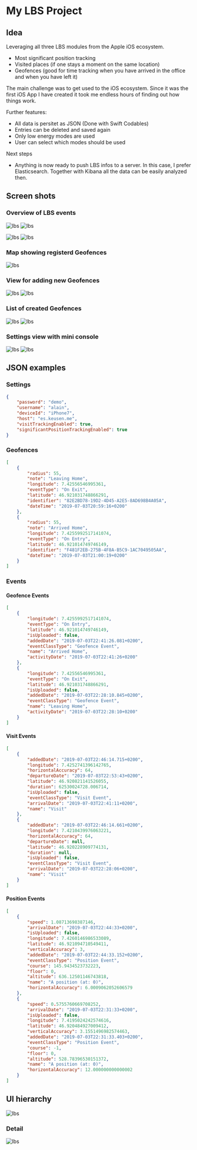 # My LBS Project

## Idea

Leveraging all three LBS modules from the Apple iOS ecosystem.

- Most significant position tracking
- Visited places (if one stays a moment on the same location)
- Geofences (good for time tracking when you have arrived in the office and when you have left it)

The main challenge was to get used to the iOS ecosystem. Since it was the first iOS App I have created it took me endless hours of finding out how things work.

Further features:

- All data is persitet as JSON (Done with Swift Codables)
- Entries can be deleted and saved again
- Only low energy modes are used
- User can select which modes should be used

Next steps

- Anything is now ready to push LBS infos to a server. In this case, I prefer Elasticsearch. Together with Kibana all the data can be easily analyzed then.

## Screen shots

### Overview of LBS events

![lbs](images/IMG_4391.png) ![lbs](images/IMG_4392.png)

![lbs](images/IMG_4393.png) ![lbs](images/IMG_4394.png)

### Map showing registerd Geofences

![lbs](images/IMG_4382.png)

### View for adding new Geofences

![lbs](images/IMG_4383.png) ![lbs](images/IMG_4389.png)

### List of created Geofences

![lbs](images/IMG_4384.png) ![lbs](images/IMG_4388.png)

### Settings view with mini console

![lbs](images/IMG_4385.png) ![lbs](images/IMG_4386.png)

## JSON examples

### Settings

```json
{
    "password": "demo",
    "username": "alain",
    "deviceId": "iPhone7",
    "host": "es.keusen.me",
    "visitTrackingEnabled": true,
    "significantPositionTrackingEnabled": true
}
```

### Geofences

```json
[
    {
        "radius": 55,
        "note": "Leaving Home",
        "longitude": 7.42556546995361,
        "eventType": "On Exit",
        "latitude": 46.921031748866291,
        "identifier": "82E2BD78-19D2-4D45-A2E5-8AD698B4A05A",
        "dateTime": "2019-07-03T20:59:16+0200"
    },
    {
        "radius": 55,
        "note": "Arrived Home",
        "longitude": 7.4255992517141074,
        "eventType": "On Entry",
        "latitude": 46.921014749746149,
        "identifier": "F481F2EB-275B-4F8A-B5C9-1AC7049505AA",
        "dateTime": "2019-07-03T21:00:19+0200"
    }
]
```

### Events

#### Geofence Events

```json
[
    {
        "longitude": 7.4255992517141074,
        "eventType": "On Entry",
        "latitude": 46.921014749746149,
        "isUploaded": false,
        "addedDate": "2019-07-03T22:41:26.081+0200",
        "eventClassType": "Geofence Event",
        "name": "Arrived Home",
        "activityDate": "2019-07-03T22:41:26+0200"
    },
    {
        "longitude": 7.42556546995361,
        "eventType": "On Exit",
        "latitude": 46.921031748866291,
        "isUploaded": false,
        "addedDate": "2019-07-03T22:28:10.845+0200",
        "eventClassType": "Geofence Event",
        "name": "Leaving Home",
        "activityDate": "2019-07-03T22:28:10+0200"
    }
]
```

#### Visit Events

```json
[
    {
        "addedDate": "2019-07-03T22:46:14.715+0200",
        "longitude": 7.4252741396142765,
        "horizontalAccuracy": 64,
        "departureDate": "2019-07-03T22:53:43+0200",
        "latitude": 46.920821141526055,
        "duration": 62530024728.006714,
        "isUploaded": false,
        "eventClassType": "Visit Event",
        "arrivalDate": "2019-07-03T22:41:11+0200",
        "name": "Visit"
    },
    {
        "addedDate": "2019-07-03T22:46:14.661+0200",
        "longitude": 7.4210439976063221,
        "horizontalAccuracy": 64,
        "departureDate": null,
        "latitude": 46.920228909774131,
        "duration": null,
        "isUploaded": false,
        "eventClassType": "Visit Event",
        "arrivalDate": "2019-07-03T22:28:06+0200",
        "name": "Visit"
    }
]
```

#### Position Events

```json
[
    {
        "speed": 1.08713698387146,
        "arrivalDate": "2019-07-03T22:44:33+0200",
        "isUploaded": false,
        "longitude": 7.4260146986533089,
        "latitude": 46.921094710549411,
        "verticalAccuracy": 3,
        "addedDate": "2019-07-03T22:44:33.152+0200",
        "eventClassType": "Position Event",
        "course": 145.9434523732223,
        "floor": 0,
        "altitude": 636.12501146743818,
        "name": "A position (at: 0)",
        "horizontalAccuracy": 6.0009062052606579
    },
    {
        "speed": 0.5755760669708252,
        "arrivalDate": "2019-07-03T22:31:33+0200",
        "isUploaded": false,
        "longitude": 7.4195024242574616,
        "latitude": 46.920484927009412,
        "verticalAccuracy": 3.1551496982574463,
        "addedDate": "2019-07-03T22:31:33.403+0200",
        "eventClassType": "Position Event",
        "course": -1,
        "floor": 0,
        "altitude": 528.78396530151372,
        "name": "A position (at: 0)",
        "horizontalAccuracy": 12.000000000000002
    }
]
```

## UI hierarchy

![lbs](images/ib_all.png)

### Detail

![lbs](images/ib_detail.png)
